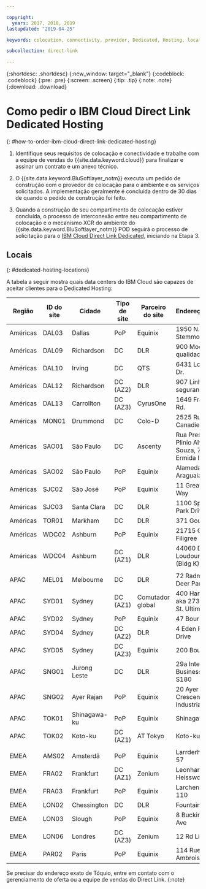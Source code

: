 ```yaml
---

copyright:
  years: 2017, 2018, 2019
lastupdated: "2019-04-25"

keywords: colocation, connectivity, provider, Dedicated, Hosting, locations, PoP, datacenter, data, center, contract, addendum

subcollection: direct-link

---
```


{:shortdesc: .shortdesc}
{:new_window: target="_blank"}
{:codeblock: .codeblock}
{:pre: .pre}
{:screen: .screen}
{:tip: .tip}
{:note: .note}
{:download: .download}

# Como pedir o IBM Cloud Direct Link Dedicated Hosting
{: #how-to-order-ibm-cloud-direct-link-dedicated-hosting}

1. Identifique seus requisitos de colocação e conectividade e trabalhe com a equipe de vendas do
{{site.data.keyword.cloud}} para finalizar e assinar um contrato e um anexo técnico.
2. O {{site.data.keyword.BluSoftlayer_notm}} executa um pedido de construção com o provedor de colocação para o ambiente e os serviços solicitados. A implementação geralmente é concluída dentro de 30 dias de quando o pedido de construção foi feito.

3. Quando a construção de seu compartimento de colocação estiver concluída, o processo de interconexão entre seu compartimento de colocação e o mecanismo XCR do ambiente do {{site.data.keyword.BluSoftlayer_notm}} POD seguirá o processo de solicitação para o [IBM Cloud Direct Link Dedicated](/docs/infrastructure/direct-link?topic=direct-link-how-to-order-ibm-cloud-direct-link-dedicated), iniciando na Etapa 3.

## Locais
{: #dedicated-hosting-locations}

A tabela a seguir mostra quais data centers do IBM Cloud são capazes de aceitar clientes para o Dedicated Hosting:

| Região | ID do site | Cidade | Tipo de site | Parceiro do site | Endereço do site |
|-------|-------|-------|-------|-------|-------|
| Américas | DAL03 | Dallas |	PoP |	Equinix |	1950 N. Stemmons |
| Américas | DAL09 | Richardson | DC | DLR | 900 Modo de qualidade |
| Américas | DAL10 | Irving | DC | QTS | 6431 Longhorn Dr. |
| Américas | DAL12 | Richardson |	DC (AZ2) | DLR | 907 Linha de segurança |
| Américas | DAL13 | Carrollton | DC (AZ3) | CyrusOne | 1649 Frankford Rd. |
| Américas | MON01 | Drummond  | DC | Colo-D  | 2525 Rue Canadien |
| Américas | SAO01 | São Paulo | DC | Ascenty | Rua Presbitero Plinio Alves de Souza, 757 J. Ermida II, Jundial|
| Américas | SAO02 | São Paulo | PoP | Equinix | Alameda Araguaia |
| Américas | SJC02 | São José |	PoP |	Equinix |	11 Great Oaks Way |
| Américas | SJC03 | Santa Clara | DC | DLR | 1100 Space Park Drive |
| Américas | TOR01 | Markham | DC | DLR | 371 Gough Rd. |
| Américas | WDC02 | Ashburn | PoP | Equinix | 21715 Ct de Filigree |
| Américas | WDC04 | Ashburn | DC (AZ1) | DLR | 44060 Digital Loudoun Plaza (Bldg K) |
|  |  |  |  |  |  |
| APAC | MEL01 |  Melbourne  |  DC |  DLR |  72 Radnor Drive, Deer Park |
| APAC |  SYD01 |  Sydney | DC (AZ1) | Comutador global  |  400 Harris Street aka 273 Pyrmont St. Ultimo |
| APAC |	SYD02 |	 Sydney |	PoP |	Equinix |	47 Bourke Rd |
| APAC |	SYD04 |	 Sydney |	DC (AZ2) |	DLR |	4 Eden Park Drive |
| APAC |	SYD05 |	 Sydney |	DC (AZ3) |	Equinix |	200 Bourke Rd |
| APAC |  SNG01 |  Jurong Leste |  DC | DLR |  29a International Business Park, S180 |
| APAC |  SNG02 |	Ayer Rajan	| PoP |	Equinix |	20 Ayer Rajan Crescent Industrial Park |
| APAC | TOK01 |	Shinagawa-ku | PoP | Equinix |	Shinagawa-ku |
| APAC | TOK02  |  Koto-ku | DC (AZ1) | AT Tokyo  |  Koto-ku |
|  |  |  |  |  |  |
| EMEA | AMS02 |	Amsterdã |	PoP |	Equinix |	Larrderhoogtweg 57 |
| EMEA | FRA02  | Frankfurt |  DC (AZ1) | Zenium   | Leonhard-Heisswolf Str. 4 |
| EMEA | FRA03 |	Frankfurt |	PoP |	Equinix |	Larchenstrasse 110 |
| EMEA | LON02  | Chessington | DC  | DLR  |  Fountain Court |
| EMEA | LON03 | Slough |	PoP |	Equinix |	8 Buckingham Ave |
| EMEA | LON06 | Londres |	DC (AZ3) |	Zenium |	12 Rd Liverpool |
| EMEA | PAR02 | Paris | PoP | Equinix |	114 Rue Ambroise Croizat |


Se precisar do endereço exato de Tóquio, entre em contato com o gerenciamento de oferta ou a equipe de vendas do Direct
Link.
{:note}
